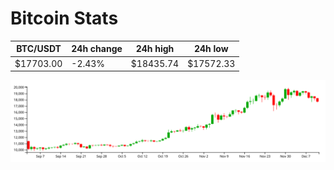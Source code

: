 # Bitcoin Stats

BTC/USDT|24h change|24h high|24h low|
|---|---|---|---|
|$17703.00|-2.43%|$18435.74|$17572.33|

<img src="./chart.svg">
